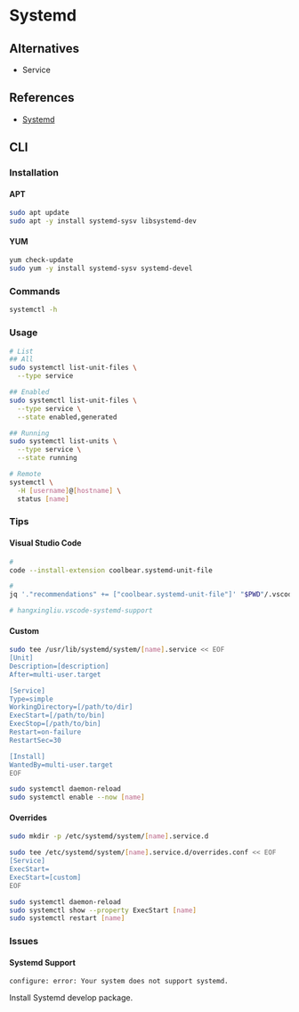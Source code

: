 # Systemd

## Alternatives

- Service

## References

- [Systemd](https://wiki.archlinux.org/index.php/Systemd)

## CLI

### Installation

#### APT

```sh
sudo apt update
sudo apt -y install systemd-sysv libsystemd-dev
```

#### YUM

```sh
yum check-update
sudo yum -y install systemd-sysv systemd-devel
```

### Commands

```sh
systemctl -h
```

### Usage

```sh
# List
## All
sudo systemctl list-unit-files \
  --type service

## Enabled
sudo systemctl list-unit-files \
  --type service \
  --state enabled,generated

## Running
sudo systemctl list-units \
  --type service \
  --state running

# Remote
systemctl \
  -H [username]@[hostname] \
  status [name]
```

### Tips

#### Visual Studio Code

```sh
#
code --install-extension coolbear.systemd-unit-file

#
jq '."recommendations" += ["coolbear.systemd-unit-file"]' "$PWD"/.vscode/extensions.json | sponge "$PWD"/.vscode/extensions.json

# hangxingliu.vscode-systemd-support
```

#### Custom

```sh
sudo tee /usr/lib/systemd/system/[name].service << EOF
[Unit]
Description=[description]
After=multi-user.target

[Service]
Type=simple
WorkingDirectory=[/path/to/dir]
ExecStart=[/path/to/bin]
ExecStop=[/path/to/bin]
Restart=on-failure
RestartSec=30

[Install]
WantedBy=multi-user.target
EOF
```

```sh
sudo systemctl daemon-reload
sudo systemctl enable --now [name]
```

#### Overrides

```sh
sudo mkdir -p /etc/systemd/system/[name].service.d
```

```sh
sudo tee /etc/systemd/system/[name].service.d/overrides.conf << EOF
[Service]
ExecStart=
ExecStart=[custom]
EOF
```

```sh
sudo systemctl daemon-reload
sudo systemctl show --property ExecStart [name]
sudo systemctl restart [name]
```

### Issues

#### Systemd Support

```log
configure: error: Your system does not support systemd.
```

Install Systemd develop package.
